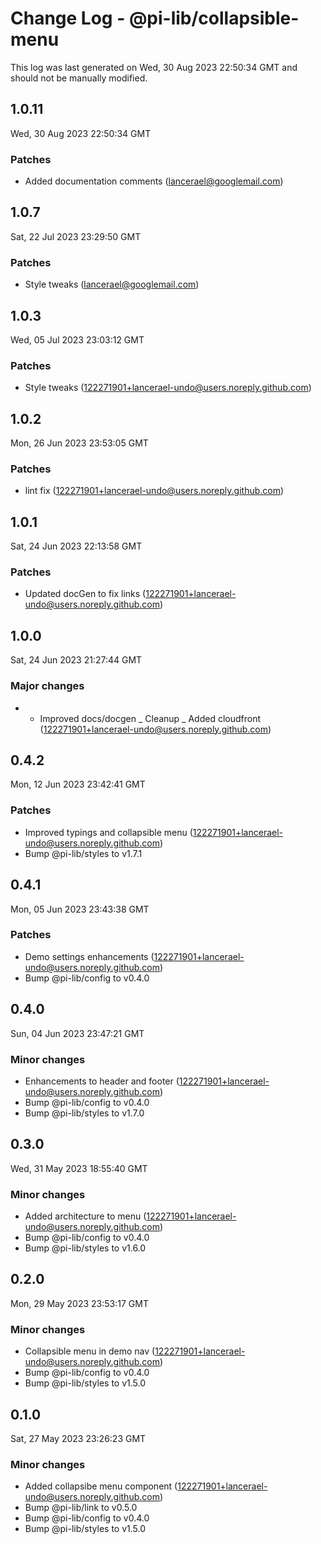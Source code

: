 # Change Log - @pi-lib/collapsible-menu

This log was last generated on Wed, 30 Aug 2023 22:50:34 GMT and should not be manually modified.

<!-- Start content -->

## 1.0.11

Wed, 30 Aug 2023 22:50:34 GMT

### Patches

- Added documentation comments (lancerael@googlemail.com)

## 1.0.7

Sat, 22 Jul 2023 23:29:50 GMT

### Patches

- Style tweaks (lancerael@googlemail.com)

## 1.0.3

Wed, 05 Jul 2023 23:03:12 GMT

### Patches

- Style tweaks (122271901+lancerael-undo@users.noreply.github.com)

## 1.0.2

Mon, 26 Jun 2023 23:53:05 GMT

### Patches

- lint fix (122271901+lancerael-undo@users.noreply.github.com)

## 1.0.1

Sat, 24 Jun 2023 22:13:58 GMT

### Patches

- Updated docGen to fix links (122271901+lancerael-undo@users.noreply.github.com)

## 1.0.0

Sat, 24 Jun 2023 21:27:44 GMT

### Major changes

- - Improved docs/docgen _ Cleanup _ Added cloudfront (122271901+lancerael-undo@users.noreply.github.com)

## 0.4.2

Mon, 12 Jun 2023 23:42:41 GMT

### Patches

- Improved typings and collapsible menu (122271901+lancerael-undo@users.noreply.github.com)
- Bump @pi-lib/styles to v1.7.1

## 0.4.1

Mon, 05 Jun 2023 23:43:38 GMT

### Patches

- Demo settings enhancements (122271901+lancerael-undo@users.noreply.github.com)
- Bump @pi-lib/config to v0.4.0

## 0.4.0

Sun, 04 Jun 2023 23:47:21 GMT

### Minor changes

- Enhancements to header and footer (122271901+lancerael-undo@users.noreply.github.com)
- Bump @pi-lib/config to v0.4.0
- Bump @pi-lib/styles to v1.7.0

## 0.3.0

Wed, 31 May 2023 18:55:40 GMT

### Minor changes

- Added architecture to menu (122271901+lancerael-undo@users.noreply.github.com)
- Bump @pi-lib/config to v0.4.0
- Bump @pi-lib/styles to v1.6.0

## 0.2.0

Mon, 29 May 2023 23:53:17 GMT

### Minor changes

- Collapsible menu in demo nav (122271901+lancerael-undo@users.noreply.github.com)
- Bump @pi-lib/config to v0.4.0
- Bump @pi-lib/styles to v1.5.0

## 0.1.0

Sat, 27 May 2023 23:26:23 GMT

### Minor changes

- Added collapsibe menu component (122271901+lancerael-undo@users.noreply.github.com)
- Bump @pi-lib/link to v0.5.0
- Bump @pi-lib/config to v0.4.0
- Bump @pi-lib/styles to v1.5.0

